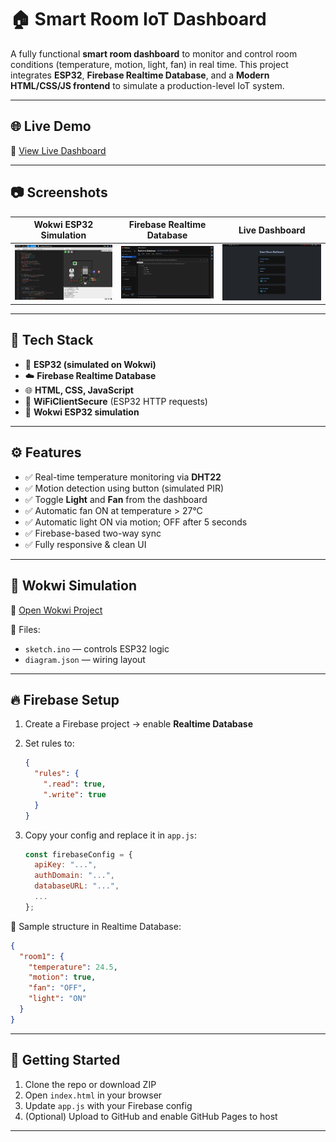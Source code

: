# 🏠 Smart Room IoT Dashboard

A fully functional **smart room dashboard** to monitor and control room conditions (temperature, motion, light, fan) in real time. This project integrates **ESP32**, **Firebase Realtime Database**, and a **Modern HTML/CSS/JS frontend** to simulate a production-level IoT system.

---

## 🌐 Live Demo

🔗 [View Live Dashboard](https://github.com/TRITUSLegend/smart-room-dashboard)

---

## 📷 Screenshots

| Wokwi ESP32 Simulation | Firebase Realtime Database | Live Dashboard |
|------------------------|----------------------------|----------------|
| ![Wokwi](assets/wokwi.png) | ![Firebase](assets/firebase.png) | ![Dashboard](assets/dashboard.png) |


---

## 🔧 Tech Stack

- 🧠 **ESP32 (simulated on Wokwi)**
- ☁️ **Firebase Realtime Database**
- 🌐 **HTML, CSS, JavaScript**
- 📡 **WiFiClientSecure** (ESP32 HTTP requests)
- 🔌 **Wokwi ESP32 simulation**

---

## ⚙️ Features

- ✅ Real-time temperature monitoring via **DHT22**
- ✅ Motion detection using button (simulated PIR)
- ✅ Toggle **Light** and **Fan** from the dashboard
- ✅ Automatic fan ON at temperature > 27°C
- ✅ Automatic light ON via motion; OFF after 5 seconds
- ✅ Firebase-based two-way sync
- ✅ Fully responsive & clean UI

---

## 🔌 Wokwi Simulation

🔗 [Open Wokwi Project](https://wokwi.com/projects/434713305542664193)

📁 Files:
- `sketch.ino` — controls ESP32 logic
- `diagram.json` — wiring layout

---

## 🔥 Firebase Setup

1. Create a Firebase project → enable **Realtime Database**
2. Set rules to:
   ```json
   {
     "rules": {
       ".read": true,
       ".write": true
     }
   }


3. Copy your config and replace it in `app.js`:

   ```js
   const firebaseConfig = {
     apiKey: "...",
     authDomain: "...",
     databaseURL: "...",
     ...
   };
   ```

📁 Sample structure in Realtime Database:

```json
{
  "room1": {
    "temperature": 24.5,
    "motion": true,
    "fan": "OFF",
    "light": "ON"
  }
}
```

---

## 🚀 Getting Started

1. Clone the repo or download ZIP
2. Open `index.html` in your browser
3. Update `app.js` with your Firebase config
4. (Optional) Upload to GitHub and enable GitHub Pages to host

---
